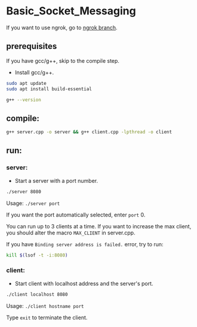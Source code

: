 # Basic_Socket_Messaging
If you want to use ngrok, go to [ngrok branch](https://github.com/yerminal/Basic_Socket_Messaging/tree/ngrok).
## prerequisites
If you have gcc/g++, skip to the compile step.
- Install gcc/g++.
```bash
sudo apt update
sudo apt install build-essential
```
```bash
g++ --version
```
## compile:
```bash
g++ server.cpp -o server && g++ client.cpp -lpthread -o client
```
## run:
### server:
- Start a server with a port number.
```bash
./server 8080
```
Usage: `./server port`

If you want the port automatically selected, enter `port` 0.

You can run up to 3 clients at a time. If you want to increase the max client, you should alter the macro `MAX_CLIENT` in server.cpp.

If you have `Binding server address is failed.` error, try to run:
```bash
kill $(lsof -t -i:8080)
```
### client:
- Start client with localhost address and the server's port.
```bash
./client localhost 8080
```
Usage: `./client hostname port`

Type `exit` to terminate the client.
